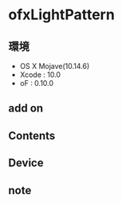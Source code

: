 # ofxLightPattern #

## 環境 ##
*	OS X Mojave(10.14.6)
*	Xcode : 10.0
*	oF : 0.10.0

## add on ##


## Contents ##


## Device ##


## note ##







